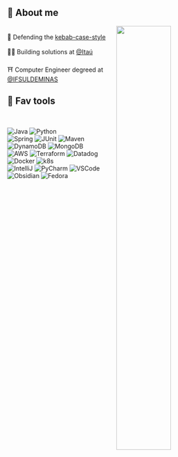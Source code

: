 ## 🥋 About me

<img align= "right" width="50%" src=coffee_mug.gif/>

<br/>🍢 Defending the [kebab-case-style](https://www.theserverside.com/definition/Kebab-case)<br/>
<br/>🥷🏻 Building solutions at [@Itaú](https://carreiras.itau.com.br/)<br/>
<br/>⛩️ Computer Engineer degreed at [@IFSULDEMINAS](https://portal.ifsuldeminas.edu.br/index.php) <br/>

## 🥞 Fav tools

</br>

![Java](https://img.shields.io/badge/java-%23ED8B00.svg?style=for-the-badge&logo=openjdk&logoColor=white)
![Python](https://img.shields.io/badge/python-3670A0?style=for-the-badge&logo=python&logoColor=ffdd54)
</br>
![Spring](https://img.shields.io/badge/Spring-6DB33F?style=for-the-badge&logo=spring&logoColor=white)
![JUnit](https://img.shields.io/badge/Junit5-25A162?style=for-the-badge&logo=junit5&logoColor=white)
![Maven](https://img.shields.io/badge/apache_maven-C71A36?style=for-the-badge&logo=apachemaven&logoColor=white)
</br>
![DynamoDB](https://img.shields.io/badge/Amazon%20DynamoDB-4053D6?style=for-the-badge&logo=Amazon%20DynamoDB&logoColor=white)
![MongoDB](https://img.shields.io/badge/MongoDB-4EA94B?style=for-the-badge&logo=mongodb&logoColor=white)
</br>
![AWS](https://img.shields.io/badge/AWS-%23FF9900.svg?style=for-the-badge&logo=amazon-aws&logoColor=white)
![Terraform](https://img.shields.io/badge/terraform-%235835CC.svg?style=for-the-badge&logo=terraform&logoColor=white)
![Datadog](https://img.shields.io/badge/datadog-%23632CA6.svg?style=for-the-badge&logo=datadog&logoColor=white)
</br>
![Docker](https://img.shields.io/badge/docker-%230db7ed.svg?style=for-the-badge&logo=docker&logoColor=white)
![k8s](https://img.shields.io/badge/kubernetes-%23326ce5.svg?style=for-the-badge&logo=kubernetes&logoColor=white)
</br>
![IntelliJ](https://img.shields.io/badge/IntelliJ_IDEA-000000.svg?style=for-the-badge&logo=intellij-idea&logoColor=white)
![PyCharm](https://img.shields.io/badge/PyCharm-000000.svg?&style=for-the-badge&logo=PyCharm&logoColor=white)
![VSCode](https://img.shields.io/badge/Visual_Studio_Code-0078D4?style=for-the-badge&logo=visual%20studio%20code&logoColor=white)
</br>
![Obsidian](https://img.shields.io/badge/Obsidian-%23483699.svg?style=for-the-badge&logo=obsidian&logoColor=white)
![Fedora](https://img.shields.io/badge/Fedora-294172?style=for-the-badge&logo=fedora&logoColor=white)
